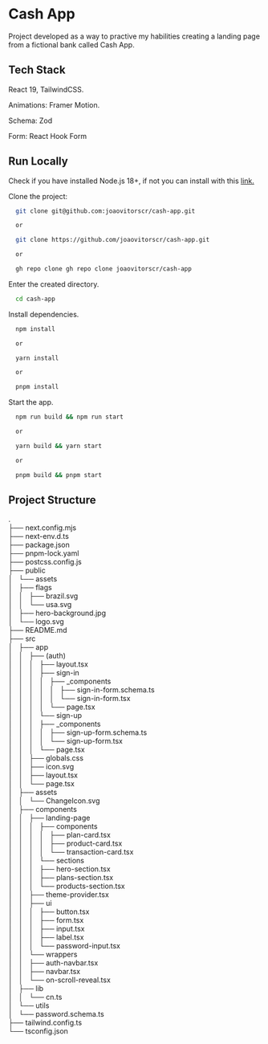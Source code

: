
# Cash App

Project developed as a way to practive my habilities creating a landing page from a fictional bank  called Cash App.



## Tech Stack

React 19, TailwindCSS.

Animations: Framer Motion.

Schema: Zod

Form: React Hook Form

## Run Locally

Check if you have installed Node.js 18+, if not you can install with this [link.](https://nodejs.org/pt/download/package-manager)

Clone the project:

```bash
  git clone git@github.com:joaovitorscr/cash-app.git

  or

  git clone https://github.com/joaovitorscr/cash-app.git

  or

  gh repo clone gh repo clone joaovitorscr/cash-app
```

Enter the created directory.

```bash
  cd cash-app
```

Install dependencies.

```bash
  npm install

  or

  yarn install

  or

  pnpm install
```

Start the app.

```bash
  npm run build && npm run start

  or

  yarn build && yarn start

  or

  pnpm build && pnpm start
```


## Project Structure

.  
├── next.config.mjs  
├── next-env.d.ts  
├── package.json  
├── pnpm-lock.yaml  
├── postcss.config.js  
├── public  
│   └── assets  
│       ├── flags  
│       │   ├── brazil.svg  
│       │   └── usa.svg  
│       ├── hero-background.jpg  
│       └── logo.svg  
├── README.md  
├── src  
│   ├── app  
│   │   ├── (auth)  
│   │   │   ├── layout.tsx  
│   │   │   ├── sign-in  
│   │   │   │   ├── _components  
│   │   │   │   │   ├── sign-in-form.schema.ts  
│   │   │   │   │   └── sign-in-form.tsx  
│   │   │   │   └── page.tsx  
│   │   │   └── sign-up  
│   │   │       ├── _components  
│   │   │       │   ├── sign-up-form.schema.ts  
│   │   │       │   └── sign-up-form.tsx  
│   │   │       └── page.tsx  
│   │   ├── globals.css  
│   │   ├── icon.svg  
│   │   ├── layout.tsx  
│   │   └── page.tsx  
│   ├── assets  
│   │   └── ChangeIcon.svg  
│   ├── components  
│   │   ├── landing-page  
│   │   │   ├── components  
│   │   │   │   ├── plan-card.tsx  
│   │   │   │   ├── product-card.tsx  
│   │   │   │   └── transaction-card.tsx  
│   │   │   └── sections  
│   │   │       ├── hero-section.tsx  
│   │   │       ├── plans-section.tsx  
│   │   │       └── products-section.tsx  
│   │   ├── theme-provider.tsx  
│   │   ├── ui  
│   │   │   ├── button.tsx  
│   │   │   ├── form.tsx  
│   │   │   ├── input.tsx  
│   │   │   ├── label.tsx  
│   │   │   └── password-input.tsx  
│   │   └── wrappers  
│   │       ├── auth-navbar.tsx  
│   │       ├── navbar.tsx  
│   │       └── on-scroll-reveal.tsx  
│   ├── lib  
│   │   └── cn.ts  
│   └── utils  
│       └── password.schema.ts  
├── tailwind.config.ts  
└── tsconfig.json  

